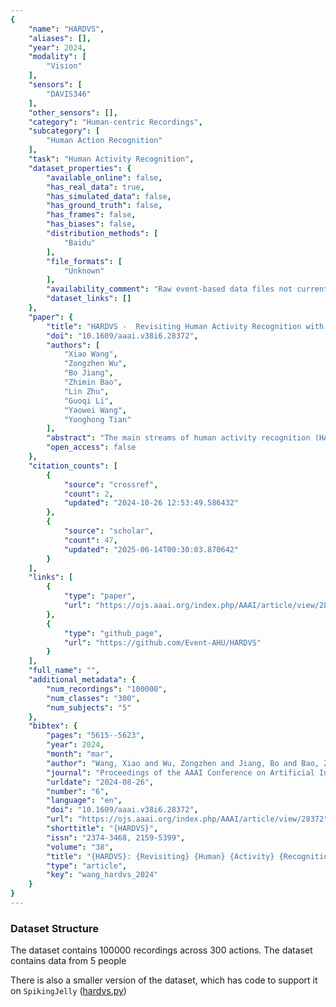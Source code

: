 ```yaml
---
{
    "name": "HARDVS",
    "aliases": [],
    "year": 2024,
    "modality": [
        "Vision"
    ],
    "sensors": [
        "DAVIS346"
    ],
    "other_sensors": [],
    "category": "Human-centric Recordings",
    "subcategory": [
        "Human Action Recognition"
    ],
    "task": "Human Activity Recognition",
    "dataset_properties": {
        "available_online": false,
        "has_real_data": true,
        "has_simulated_data": false,
        "has_ground_truth": false,
        "has_frames": false,
        "has_biases": false,
        "distribution_methods": [
            "Baidu"
        ],
        "file_formats": [
            "Unknown"
        ],
        "availability_comment": "Raw event-based data files not currently uploaded or available",
        "dataset_links": []
    },
    "paper": {
        "title": "HARDVS -  Revisiting Human Activity Recognition with Dynamic Vision Sensors",
        "doi": "10.1609/aaai.v38i6.28372",
        "authors": [
            "Xiao Wang",
            "Zongzhen Wu",
            "Bo Jiang",
            "Zhimin Bao",
            "Lin Zhu",
            "Guoqi Li",
            "Yaowei Wang",
            "Yonghong Tian"
        ],
        "abstract": "The main streams of human activity recognition (HAR) algorithms are developed based on RGB cameras which usually suffer from illumination, fast motion, privacy preservation, and large energy consumption. Meanwhile, the biologically inspired event cameras attracted great interest due to their unique features, such as high dynamic range, dense temporal but sparse spatial resolution, low latency, low power, etc. As it is a newly arising sensor, even there is no realistic large-scale dataset for HAR. Considering its great practical value, in this paper, we propose a large-scale benchmark dataset to bridge this gap, termed HARDVS, which contains 300 categories and more than 100K event sequences. We evaluate and report the performance of multiple popular HAR algorithms, which provide extensive baselines for future works to compare. More importantly, we propose a novel spatial-temporal feature learning and fusion framework, termed ESTF, for event stream based human activity recognition. It first projects the event streams into spatial and temporal embeddings using StemNet, then, encodes and fuses the dual-view representations using Transformer networks. Finally, the dual features are concatenated and fed into a classification head for activity prediction. Extensive experiments on multiple datasets fully validated the effectiveness of our model. Both the dataset and source code will be released at https://github.com/Event-AHU/HARDVS.",
        "open_access": false
    },
    "citation_counts": [
        {
            "source": "crossref",
            "count": 2,
            "updated": "2024-10-26 12:53:49.586432"
        },
        {
            "source": "scholar",
            "count": 47,
            "updated": "2025-06-14T00:30:03.870642"
        }
    ],
    "links": [
        {
            "type": "paper",
            "url": "https://ojs.aaai.org/index.php/AAAI/article/view/28372"
        },
        {
            "type": "github_page",
            "url": "https://github.com/Event-AHU/HARDVS"
        }
    ],
    "full_name": "",
    "additional_metadata": {
        "num_recordings": "100000",
        "num_classes": "300",
        "num_subjects": "5"
    },
    "bibtex": {
        "pages": "5615--5623",
        "year": 2024,
        "month": "mar",
        "author": "Wang, Xiao and Wu, Zongzhen and Jiang, Bo and Bao, Zhimin and Zhu, Lin and Li, Guoqi and Wang, Yaowei and Tian, Yonghong",
        "journal": "Proceedings of the AAAI Conference on Artificial Intelligence",
        "urldate": "2024-08-26",
        "number": "6",
        "language": "en",
        "doi": "10.1609/aaai.v38i6.28372",
        "url": "https://ojs.aaai.org/index.php/AAAI/article/view/28372",
        "shorttitle": "{HARDVS}",
        "issn": "2374-3468, 2159-5399",
        "volume": "38",
        "title": "{HARDVS}: {Revisiting} {Human} {Activity} {Recognition} with {Dynamic} {Vision} {Sensors}",
        "type": "article",
        "key": "wang_hardvs_2024"
    }
}
---
```


### Dataset Structure

The dataset contains 100000 recordings across 300 actions. The dataset contains data from 5 people

There is also a smaller version of the dataset, which has code to support it on `SpikingJelly` ([hardvs.py](https://github.com/fangwei123456/spikingjelly/blob/master/spikingjelly/datasets/hardvs.py))
